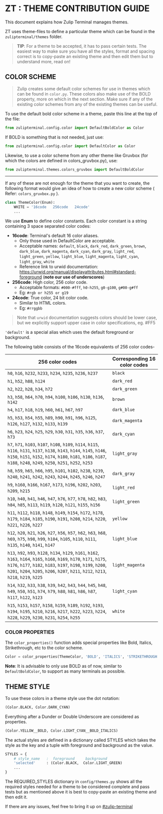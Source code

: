 
# ZT : THEME CONTRIBUTION GUIDE

This document explains how Zulip Terminal manages themes.

ZT uses theme-files to define a particular theme which can be found in the `zulipterminal/themes` folder.

> **TIP**: For a theme to be accepted, it has to pass certain tests. The easiest way to make sure you have all the styles, format and spacing correct is to copy-paste an existing theme and then edit them but to understand more, read on!

## COLOR SCHEME

> Zulip creates some default color schemes for use in themes which can be found in `color.py`. These colors also make use of the BOLD property, more on which in the next section. Make sure if any of the existing color schemes from any of the existing themes can be useful.

To use the default bold color scheme in a theme, paste this line at the top of the file:

```python
from zulipterminal.config.color import DefaultBoldColor as Color
```

If BOLD is something that is not needed, just use:

```python
from zulipterminal.config.color import DefaultColor as Color
```

Likewise, to use a color scheme from any other theme like Gruvbox (for which the colors are defined in colors_gruvbox.py), use:

```python
from zulipterminal.themes.colors_gruvbox import DefaultBoldColor
```

---

If any of these are not enough for the theme that you want to create, the following format would give an idea of how to create a new color scheme ( Refer: `colors_gruvbox.py` ).

```python
class ThemeColor(Enum):
    WHITE = '16code   256code   24code'
    ...
```

We use **Enum** to define color constants.
Each color constant is a string containing 3 space separated
color codes:

* **16code**: Terminal's default 16 color aliases.
  * Only those used in DefaultColor are acceptable.
  * Acceptable names: `default`, `black`, `dark_red`, `dark_green`, `brown`, `dark_blue`, `dark_magenta`, `dark_cyan`, `dark_gray`, `light_red`, `light_green`, `yellow`, `light_blue`, `light_magenta`, `light_cyan`, `light_gray`, `white`
  * Reference link to urwid documentation: https://urwid.org/manual/displayattributes.html#standard-foreground (**note our use of underscores**)
* **256code**: High color, 256 color code.
  * Acceptable formats: `#000-#fff`, `h0-h255`, `g0-g100`, `g#00-g#ff`
  * Eg: `#rgb or h255 or g19`
* **24code**: True color, 24 bit color code.
  * Similar to HTML colors.
  * Eg: `#rrggbb`

> Note that `urwid` documentation suggests colors should be lower case, but we
> explicitly support upper case in color specifications, eg. #FF5

`'default'` is a special alias which uses the default
foreground or background.

The following table consists of the 16code equivalents of 256 color codes-

| 256 color codes                                                                                                                                                                                                                                                                      | Corresponding 16 color codes | 
| ------------------------------------------------------------------------------------------------------------------------------------------------------------------------------------------------------------------------------------------------------------------------------------ | ---------------------------- | 
| `h0`, `h16`, `h232`, `h233`, `h234`, `h235`, `h236`, `h237`                                                                                                                                                                                                                          | `black`                      | 
| `h1`, `h52`, `h88`, `h124`                                                                                                                                                                                                                                                           | `dark_red`                   | 
| `h2`, `h22`, `h28`, `h34`, `h72`                                                                                                                                                                                                                                                     | `dark_green`                 | 
| `h3`, `h58`, `h64`, `h70`, `h94`, `h100`, `h106`, `h130`, `h136`, `h142`                                                                                                                                                                                                             | `brown`                      | 
| `h4`, `h17`, `h18`, `h19`, `h60`, `h61`, `h67`, `h97`                                                                                                                                                                                                                                | `dark_blue`                  | 
| `h5`, `h53`, `h54`, `h55`, `h89`, `h90`, `h91`, `h96`, `h125`, `h126`, `h127`, `h132`, `h133`, `h139`                                                                                                                                                                                | `dark_magenta`               | 
| `h6`, `h23`, `h24`, `h25`, `h29`, `h30`, `h31`, `h35`, `h36`, `h37`, `h73`                                                                                                                                                                                                           | `dark_cyan`                  | 
| `h7`, `h71`, `h103`, `h107`, `h108`, `h109`, `h114`, `h115`, `h116`, `h131`, `h137`, `h138`, `h143`, `h144`, `h145`, `h146`, `h150`, `h151`, `h152`, `h174`, `h180`, `h181`, `h186`, `h187`, `h188`, `h248`, `h249`, `h250`, `h251`, `h252`, `h253`                                  | `light_gray`                 | 
| `h8`, `h59`, `h65`, `h66`, `h95`, `h101`, `h102`, `h238`, `h239`, `h240`, `h241`, `h242`, `h243`, `h244`, `h245`, `h246`, `h247`                                                                                                                                                     | `dark_gray`                  | 
| `h9`, `h160`, `h166`, `h167`, `h173`, `h196`, `h202`, `h203`, `h209`, `h215`                                                                                                                                                                                                         | `light_red`                  | 
| `h10`, `h40`, `h41`, `h46`, `h47`, `h76`, `h77`, `h78`, `h82`, `h83`, `h84`, `h85`, `h113`, `h119`, `h120`, `h121`, `h155`, `h156`                                                                                                                                                   | `light_green`                | 
| `h11`, `h112`, `h118`, `h148`, `h149`, `h154`, `h172`, `h178`, `h179`, `h184`, `h185`, `h190`, `h191`, `h208`, `h214`, `h220`, `h221`, `h226`, `h227`                                                                                                                                | `yellow`                     | 
| `h12`, `h20`, `h21`, `h26`, `h27`, `h56`, `h57`, `h62`, `h63`, `h68`, `h69`, `h75`, `h98`, `h99`, `h104`, `h105`, `h110`, `h111`, `h135`, `h140`, `h141`, `h147`                                                                                                                     | `light_blue`                 | 
| `h13`, `h92`, `h93`, `h128`, `h134`, `h129`, `h161`, `h162`, `h163`, `h164`, `h165`, `h168`, `h169`, `h170`, `h171`, `h175`, `h176`, `h177`, `h182`, `h183`, `h197`, `h198`, `h199`, `h200`, `h201`, `h204`, `h205`, `h206`, `h207`, `h211`, `h212`, `h213`, `h218`, `h219`, `h225`  | `light_magenta`              | 
| `h14`, `h32`, `h33`, `h38`, `h39`, `h42`, `h43`, `h44`, `h45`, `h48`, `h49`, `h50`, `h51`, `h74`, `h79`, `h80`, `h81`, `h86`, `h87`, `h117`, `h122`, `h123`                                                                                                                          | `light_cyan`                 | 
| `h15`, `h153`, `h157`, `h158`, `h159`, `h189`, `h192`, `h193`, `h194`, `h195`, `h210`, `h216`, `h217`, `h222`, `h223`, `h224`, `h228`, `h229`, `h230`, `h231`, `h254`, `h255`                                                                                                        | `white`                      | 

### COLOR PROPERTIES

The `color_properties()` function adds special properties like
Bold, Italics, Strikethrough, etc to the color scheme.

```python
Color = color_properties(ThemeColor, 'BOLD', 'ITALICS', 'STRIKETHROUGH')
```

**Note**: It is advisable to only use BOLD as of now, similar to `DefaultBoldColor`, to support as many terminals as possible.

## THEME STYLE

To use these colors in a theme style use the dot notation:

```python
(Color.BLACK, Color.DARK_CYAN)
```

Everything after a Dunder or Double Underscore
are considered as properties.

```python
(Color.YELLOW__BOLD, Color.LIGHT_CYAN__BOLD_ITALICS)
```

The actual styles are defined in a dictionary called STYLES
which takes the style as the key and a tuple with foreground
and background as the value.

```python
STYLES = {
    # style_name   :  foreground     background
    'selected'     : (Color.BLACK,  Color.LIGHT_GREEN)
    ...
}
```

The REQUIRED_STYLES dictionary in `config/themes.py` shows all the required styles needed for a theme to be considered complete and pass tests but as mentioned above it is best to copy-paste an existing theme
and then edit it.

If there are any issues, feel free to bring it up on [#zulip-terminal](https://chat.zulip.org/#narrow/stream/206-zulip-terminal)
